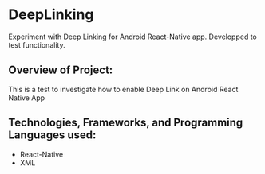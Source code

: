 # DeepLinking
Experiment with Deep Linking for Android React-Native app. Developped to test functionality.

## Overview of Project:
This is a test to investigate how to enable Deep Link on Android React Native App

## Technologies, Frameworks, and Programming Languages used:
* React-Native
* XML
